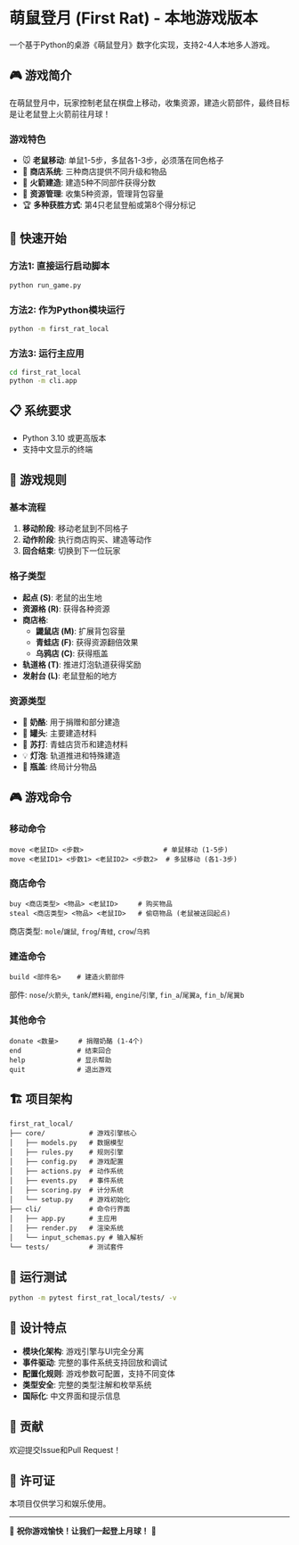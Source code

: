 # 萌鼠登月 (First Rat) - 本地游戏版本

一个基于Python的桌游《萌鼠登月》数字化实现，支持2-4人本地多人游戏。

## 🎮 游戏简介

在萌鼠登月中，玩家控制老鼠在棋盘上移动，收集资源，建造火箭部件，最终目标是让老鼠登上火箭前往月球！

### 游戏特色
- 🐭 **老鼠移动**: 单鼠1-5步，多鼠各1-3步，必须落在同色格子
- 🏪 **商店系统**: 三种商店提供不同升级和物品
- 🚀 **火箭建造**: 建造5种不同部件获得分数
- 🧀 **资源管理**: 收集5种资源，管理背包容量
- 🏆 **多种获胜方式**: 第4只老鼠登船或第8个得分标记

## 🚀 快速开始

### 方法1: 直接运行启动脚本
```bash
python run_game.py
```

### 方法2: 作为Python模块运行
```bash
python -m first_rat_local
```

### 方法3: 运行主应用
```bash
cd first_rat_local
python -m cli.app
```

## 📋 系统要求

- Python 3.10 或更高版本
- 支持中文显示的终端

## 🎯 游戏规则

### 基本流程
1. **移动阶段**: 移动老鼠到不同格子
2. **动作阶段**: 执行商店购买、建造等动作
3. **回合结束**: 切换到下一位玩家

### 格子类型
- **起点 (S)**: 老鼠的出生地
- **资源格 (R)**: 获得各种资源
- **商店格**: 
  - **鼹鼠店 (M)**: 扩展背包容量
  - **青蛙店 (F)**: 获得资源翻倍效果
  - **乌鸦店 (C)**: 获得瓶盖
- **轨道格 (T)**: 推进灯泡轨道获得奖励
- **发射台 (L)**: 老鼠登船的地方

### 资源类型
- 🧀 **奶酪**: 用于捐赠和部分建造
- 🥫 **罐头**: 主要建造材料
- 🥤 **苏打**: 青蛙店货币和建造材料
- 💡 **灯泡**: 轨道推进和特殊建造
- 🍾 **瓶盖**: 终局计分物品

## 🎮 游戏命令

### 移动命令
```
move <老鼠ID> <步数>                    # 单鼠移动 (1-5步)
move <老鼠ID1> <步数1> <老鼠ID2> <步数2>  # 多鼠移动 (各1-3步)
```

### 商店命令
```
buy <商店类型> <物品> <老鼠ID>     # 购买物品
steal <商店类型> <物品> <老鼠ID>   # 偷窃物品 (老鼠被送回起点)
```

商店类型: `mole`/`鼹鼠`, `frog`/`青蛙`, `crow`/`乌鸦`

### 建造命令
```
build <部件名>    # 建造火箭部件
```

部件: `nose`/`火箭头`, `tank`/`燃料箱`, `engine`/`引擎`, `fin_a`/`尾翼a`, `fin_b`/`尾翼b`

### 其他命令
```
donate <数量>     # 捐赠奶酪 (1-4个)
end              # 结束回合
help             # 显示帮助
quit             # 退出游戏
```

## 🏗️ 项目架构

```
first_rat_local/
├── core/           # 游戏引擎核心
│   ├── models.py   # 数据模型
│   ├── rules.py    # 规则引擎
│   ├── config.py   # 游戏配置
│   ├── actions.py  # 动作系统
│   ├── events.py   # 事件系统
│   ├── scoring.py  # 计分系统
│   └── setup.py    # 游戏初始化
├── cli/            # 命令行界面
│   ├── app.py      # 主应用
│   ├── render.py   # 渲染系统
│   └── input_schemas.py # 输入解析
└── tests/          # 测试套件
```

## 🧪 运行测试

```bash
python -m pytest first_rat_local/tests/ -v
```

## 🎯 设计特点

- **模块化架构**: 游戏引擎与UI完全分离
- **事件驱动**: 完整的事件系统支持回放和调试
- **配置化规则**: 游戏参数可配置，支持不同变体
- **类型安全**: 完整的类型注解和枚举系统
- **国际化**: 中文界面和提示信息

## 🤝 贡献

欢迎提交Issue和Pull Request！

## 📄 许可证

本项目仅供学习和娱乐使用。

---

🎉 **祝你游戏愉快！让我们一起登上月球！** 🌙